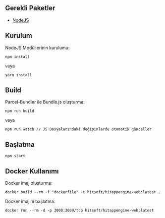 ## Gerekli Paketler

* [NodeJS](https://nodejs.org/en/)

## Kurulum

NodeJS Modüllerinin kurulumu:
```
npm install
```
veya
```
yarn install
```

## Build

Parcel-Bundler ile Bundle.js oluşturma:
```
npm run build
```
veya
```
npm run watch // JS Dosyalarındaki değişimlerde otomatik günceller
```

## Başlatma

```
npm start
```

## Docker Kullanımı

Docker imaj oluşturma:
```
docker build --rm -f "dockerfile" -t hitsoft/hitappengine-web:latest .
```

Docker imajını başlatma:
```
docker run --rm -d -p 3000:3000/tcp hitsoft/hitappengine-web:latest
```
